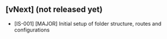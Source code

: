 ## [vNext] (not released yet)

-   [IS-001] [MAJOR] Initial setup of folder structure, routes and configurations
